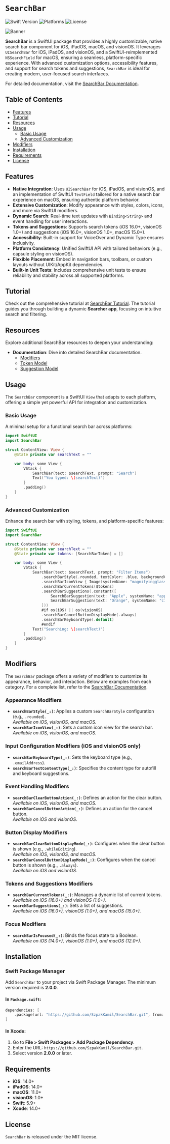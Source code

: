 # `SearchBar`
![Swift Version](https://img.shields.io/badge/Swift-5.9+-teal.svg)
![Platforms](https://img.shields.io/badge/Platforms-iOS%2014.0+%20|%20macOS%2011.0+%20|%20visionOS%201.0+-15437D.svg)
![License](https://img.shields.io/badge/License-MIT-C8ECFE.svg)

![Banner](./Resources/SearchBar-Banner.png)

**SearchBar** is a SwiftUI package that provides a highly customizable, native search bar component for iOS, iPadOS, macOS, and visionOS. It leverages `UISearchBar` for iOS, iPadOS, and visionOS, and a SwiftUI-reimplemented `NSSearchField` for macOS, ensuring a seamless, platform-specific experience. With advanced customization options, accessibility features, and support for search tokens and suggestions, `SearchBar` is ideal for creating modern, user-focused search interfaces.

For detailed documentation, visit the [SearchBar Documentation](https://kamilszpak.com/documentation/searchbar).

## Table of Contents

- [Features](#features)
- [Tutorial](#tutorial)
- [Resources](#resources)
- [Usage](#usage)
  - [Basic Usage](#basic-usage)
  - [Advanced Customization](#advanced-customization)
- [Modifiers](#modifiers)
- [Installation](#installation)
- [Requirements](#requirements)
- [License](#license)

## Features

- **Native Integration**: Uses `UISearchBar` for iOS, iPadOS, and visionOS, and an implementation of SwiftUI `TextField` tailored for a native search bar experience on macOS, ensuring authentic platform behavior.
- **Extensive Customization**: Modify appearance with styles, colors, icons, and more via SwiftUI modifiers.
- **Dynamic Search**: Real-time text updates with `Binding<String>` and event handling for user interactions.
- **Tokens and Suggestions**: Supports search tokens (iOS 16.0+, visionOS 1.0+) and suggestions (iOS 16.0+, visionOS 1.0+, macOS 15.0+).
- **Accessibility**: Built-in support for VoiceOver and Dynamic Type ensures inclusivity.
- **Platform Consistency**: Unified SwiftUI API with tailored behaviors (e.g., capsule styling on visionOS).
- **Flexible Placement**: Embed in navigation bars, toolbars, or custom layouts without UIKit/AppKit dependencies.
- **Built-in Unit Tests**: Includes comprehensive unit tests to ensure reliability and stability across all supported platforms.

## Tutorial

Check out the comprehensive tutorial at [SearchBar Tutorial](https://kamilszpak.com/tutorials/searchbartutorial). The tutorial guides you through building a dynamic **Searcher app**, focusing on intuitive search and filtering.

## Resources
Explore additional SearchBar resources to deepen your understanding:

- **Documentation**: Dive into detailed SearchBar documentation.
  - [Modifiers](https://kamilszpak.com/documentation/searchbar/modifiers)
  - [Token Model](https://kamilszpak.com/documentation/searchbar/searchbartoken)
  - [Suggestion Model](https://kamilszpak.com/documentation/searchbar/searchbarsuggestion)

## Usage

The `SearchBar` component is a SwiftUI `View` that adapts to each platform, offering a simple yet powerful API for integration and customization.

### Basic Usage

A minimal setup for a functional search bar across platforms:

```swift
import SwiftUI
import SearchBar

struct ContentView: View {
    @State private var searchText = ""

    var body: some View {
        VStack {
            SearchBar(text: $searchText, prompt: "Search")
            Text("You typed: \(searchText)")
        }
        .padding()
    }
}
```

### Advanced Customization

Enhance the search bar with styling, tokens, and platform-specific features:

```swift
import SwiftUI
import SearchBar

struct ContentView: View {
    @State private var searchText = ""
    @State private var tokens: [SearchBarToken] = []

    var body: some View {
        VStack {
            SearchBar(text: $searchText, prompt: "Filter Items")
                .searchBarStyle(.rounded, textColor: .blue, backgroundColor: .gray.opacity(0.1))
                .searchBarIconView { Image(systemName: "magnifyingglass") }
                .searchBarCurrentTokens($tokens)
                .searchBarSuggestions(.constant([
                    SearchBarSuggestion(text: "Apple", systemName: "apple.logo"),
                    SearchBarSuggestion(text: "Orange", systemName: "citrus")
                ]))
                #if os(iOS) || os(visionOS)
                .searchBarCancelButtonDisplayMode(.always)
                .searchBarKeyboardType(.default)
                #endif
            Text("Searching: \(searchText)")
        }
        .padding()
    }
}
```

## Modifiers

The `SearchBar` package offers a variety of modifiers to customize its appearance, behavior, and interaction. Below are examples from each category. For a complete list, refer to the [SearchBar Documentation](https://kamilszpak.com/documentation/searchbar/modifiers).

### Appearance Modifiers

- **`searchBarStyle(_:)`**: Applies a custom `SearchBarStyle` configuration (e.g., `.rounded`).  
  *Available on iOS, visionOS, and macOS.*
- **`searchBarIconView(_:)`**: Sets a custom icon view for the search bar.  
  *Available on iOS, visionOS, and macOS.*

### Input Configuration Modifiers (iOS and visionOS only)

- **`searchBarKeyboardType(_:)`**: Sets the keyboard type (e.g., `.emailAddress`).
- **`searchBarTextContentType(_:)`**: Specifies the content type for autofill and keyboard suggestions.

### Event Handling Modifiers

- **`searchBarClearButtonAction(_:)`**: Defines an action for the clear button.  
  *Available on iOS, visionOS, and macOS.*
- **`searchBarCancelButtonAction(_:)`**: Defines an action for the cancel button.  
  *Available on iOS and visionOS.*

### Button Display Modifiers

- **`searchBarClearButtonDisplayMode(_:)`**: Configures when the clear button is shown (e.g., `.whileEditing`).  
  *Available on iOS, visionOS, and macOS.*
- **`searchBarCancelButtonDisplayMode(_:)`**: Configures when the cancel button is shown (e.g., `.always`).  
  *Available on iOS and visionOS.*

### Tokens and Suggestions Modifiers

- **`searchBarCurrentTokens(_:)`**: Manages a dynamic list of current tokens.  
  *Available on iOS (16.0+) and visionOS (1.0+).*
- **`searchBarSuggestions(_:)`**: Sets a list of suggestions.  
  *Available on iOS (16.0+), visionOS (1.0+), and macOS (15.0+).*

### Focus Modifiers

- **`searchBarIsFocused(_:)`**: Binds the focus state to a Boolean.  
  *Available on iOS (14.0+), visionOS (1.0+), and macOS (12.0+).*

## Installation

### Swift Package Manager

Add `SearchBar` to your project via Swift Package Manager. The minimum version required is **2.0.0**.

#### In `Package.swift`:

```swift
dependencies: [
    .package(url: "https://github.com/SzpakKamil/SearchBar.git", from: "2.0.0")
]
```

#### In Xcode:

1. Go to **File > Swift Packages > Add Package Dependency**.
2. Enter the URL: `https://github.com/SzpakKamil/SearchBar.git`.
3. Select version **2.0.0** or later.

## Requirements

- **iOS**: 14.0+
- **iPadOS**: 14.0+
- **macOS**: 11.0+
- **visionOS**: 1.0+
- **Swift**: 5.9+
- **Xcode**: 14.0+

## License

`SearchBar` is released under the MIT license.
